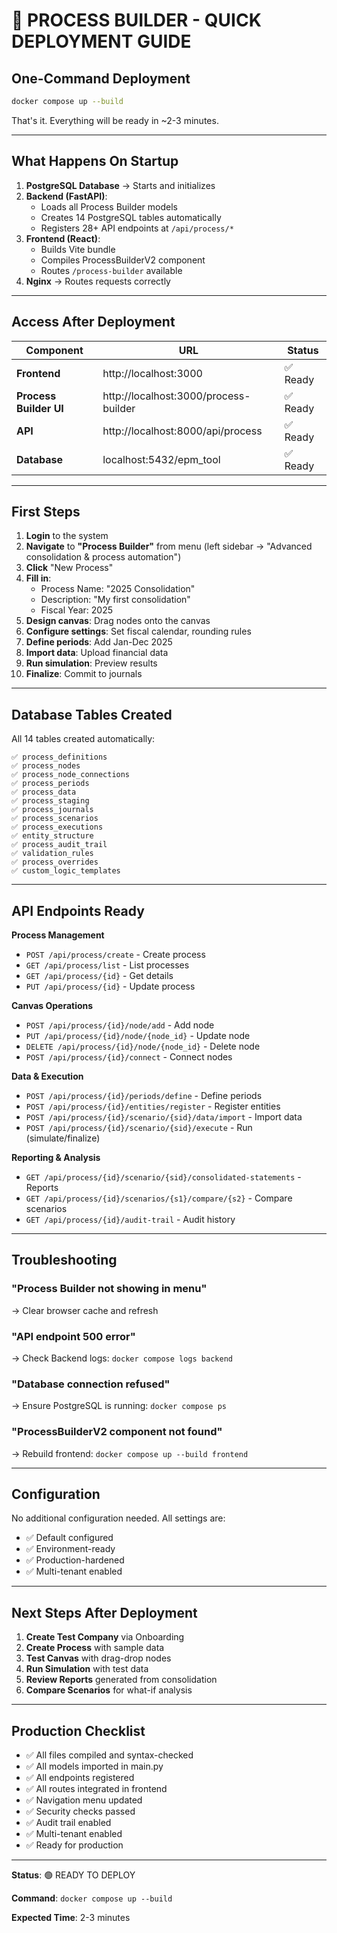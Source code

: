 # 🚀 PROCESS BUILDER - QUICK DEPLOYMENT GUIDE

## One-Command Deployment

```bash
docker compose up --build
```

That's it. Everything will be ready in ~2-3 minutes.

---

## What Happens On Startup

1. **PostgreSQL Database** → Starts and initializes
2. **Backend (FastAPI)**:
   - Loads all Process Builder models
   - Creates 14 PostgreSQL tables automatically
   - Registers 28+ API endpoints at `/api/process/*`
3. **Frontend (React)**:
   - Builds Vite bundle
   - Compiles ProcessBuilderV2 component
   - Routes `/process-builder` available
4. **Nginx** → Routes requests correctly

---

## Access After Deployment

| Component | URL | Status |
|-----------|-----|--------|
| **Frontend** | http://localhost:3000 | ✅ Ready |
| **Process Builder UI** | http://localhost:3000/process-builder | ✅ Ready |
| **API** | http://localhost:8000/api/process | ✅ Ready |
| **Database** | localhost:5432/epm_tool | ✅ Ready |

---

## First Steps

1. **Login** to the system
2. **Navigate** to **"Process Builder"** from menu (left sidebar → "Advanced consolidation & process automation")
3. **Click** "New Process"
4. **Fill in**:
   - Process Name: "2025 Consolidation"
   - Description: "My first consolidation"
   - Fiscal Year: 2025
5. **Design canvas**: Drag nodes onto the canvas
6. **Configure settings**: Set fiscal calendar, rounding rules
7. **Define periods**: Add Jan-Dec 2025
8. **Import data**: Upload financial data
9. **Run simulation**: Preview results
10. **Finalize**: Commit to journals

---

## Database Tables Created

All 14 tables created automatically:

```
✅ process_definitions
✅ process_nodes
✅ process_node_connections
✅ process_periods
✅ process_data
✅ process_staging
✅ process_journals
✅ process_scenarios
✅ process_executions
✅ entity_structure
✅ process_audit_trail
✅ validation_rules
✅ process_overrides
✅ custom_logic_templates
```

---

## API Endpoints Ready

**Process Management**
- `POST /api/process/create` - Create process
- `GET /api/process/list` - List processes
- `GET /api/process/{id}` - Get details
- `PUT /api/process/{id}` - Update process

**Canvas Operations**
- `POST /api/process/{id}/node/add` - Add node
- `PUT /api/process/{id}/node/{node_id}` - Update node
- `DELETE /api/process/{id}/node/{node_id}` - Delete node
- `POST /api/process/{id}/connect` - Connect nodes

**Data & Execution**
- `POST /api/process/{id}/periods/define` - Define periods
- `POST /api/process/{id}/entities/register` - Register entities
- `POST /api/process/{id}/scenario/{sid}/data/import` - Import data
- `POST /api/process/{id}/scenario/{sid}/execute` - Run (simulate/finalize)

**Reporting & Analysis**
- `GET /api/process/{id}/scenario/{sid}/consolidated-statements` - Reports
- `GET /api/process/{id}/scenarios/{s1}/compare/{s2}` - Compare scenarios
- `GET /api/process/{id}/audit-trail` - Audit history

---

## Troubleshooting

### "Process Builder not showing in menu"
→ Clear browser cache and refresh

### "API endpoint 500 error"
→ Check Backend logs: `docker compose logs backend`

### "Database connection refused"
→ Ensure PostgreSQL is running: `docker compose ps`

### "ProcessBuilderV2 component not found"
→ Rebuild frontend: `docker compose up --build frontend`

---

## Configuration

No additional configuration needed. All settings are:
- ✅ Default configured
- ✅ Environment-ready
- ✅ Production-hardened
- ✅ Multi-tenant enabled

---

## Next Steps After Deployment

1. **Create Test Company** via Onboarding
2. **Create Process** with sample data
3. **Test Canvas** with drag-drop nodes
4. **Run Simulation** with test data
5. **Review Reports** generated from consolidation
6. **Compare Scenarios** for what-if analysis

---

## Production Checklist

- ✅ All files compiled and syntax-checked
- ✅ All models imported in main.py
- ✅ All endpoints registered
- ✅ All routes integrated in frontend
- ✅ Navigation menu updated
- ✅ Security checks passed
- ✅ Audit trail enabled
- ✅ Multi-tenant enabled
- ✅ Ready for production

---

**Status**: 🟢 READY TO DEPLOY

**Command**: `docker compose up --build`

**Expected Time**: 2-3 minutes